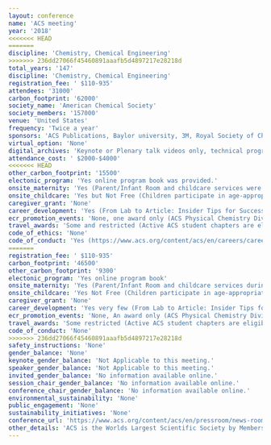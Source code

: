```yaml
---
layout: conference 
name: 'ACS meeting'
year: '2018'
<<<<<<< HEAD
=======
discipline: 'Chemistry, Chemical Engineering'
>>>>>>> 236dd27066f45460891aaafb5d4897217e28218d
total_years: '147'
discipline: 'Chemistry, Chemical Engineering'
registration_fee: ' $110-935'
attendees: '31000'
carbon_footprint: '62000'
society_name: 'American Chemical Society'
society_members: '157000'
venue: 'United States'
frequency: 'Twice a year'
sponsors: 'ACS Publications, Baylor university, 3M, Royal Society of Chemistry, Arnold & Mabel Beckman Foundation, CME NASA, Chemical Computing Group, JEOL USA, Inc.,Thermo Fisher Scientific, Burrker, Accencio LLC, MilliporeSigma, Efficiency Aggregators, The College of St. Scholastica, Getson & Schatz, P.C., Waters Corp., Jefferson Institute for Bioprocessing'
virtual_option: 'None'
digital_archives: 'Keynote or Plenary talk videos only, technical program abstracts from past ACS Meetings as also available since 2015.'
attendance_cost: ' $2000-$4000'
<<<<<<< HEAD
other_carbon_footprint: '15500'
electonic_program: 'Yes online program book was provided.'
onsite_maternity: 'Yes (Parent/Infant Room and childcare services were provided during the meeting. For convenience and privacy, ACS has designated a room for parents).'
onsite_childcare: 'Yes but Not Free (Children participate in age-appropriate activities (that are non-chemistry related) including arts and crafts projects, active games and much more in a safe, nurturing environment at an ACS official property. The location will be sent after your registration is reviewed. Breakfast and lunch will be provided. This service is provided free of charge for all registered ACS meeting attendees.)'
caregiver_grant: 'None'
career_development: 'Yes (From Lab to Article: Insider Tips for Successful Publication)'
ecr_promotion_events: 'None, one award only (ACS Physical Chemistry Division Early Career Awards)'
travel_awards: 'Some and restricted (Active ACS student chapters are eligible to receive an ACS National Meeting Travel Grant that may be used to cover registration fees, lodging, and/or transportation costs associated with ACS National Meetings. Grants are awarded on a first-come, first-served basis. Applications are sorted in order of receipt date, chapter activation date, and the number of ACS student members. If more applications are received than the allotted number of awards, your chapter will be placed on a waiting list.)'
code_of_ethics: 'None'
code_of_conduct: 'Yes (https://www.acs.org/content/acs/en/careers/career-services/ethics/the-chemical-professionals-code-of-conduct.html)'
=======
registration_fee: ' $110-935'
carbon_footprint: '46500'
other_carbon_footprint: '9300'
electonic_program: 'Yes online program book'
onsite_maternity: 'Yes (Parent/Infant Room and childcare services during the meeting. For convenience and privacy, ACS has designated a room for parents)'
onsite_childcare: 'Yes Not Free (Children participate in age-appropriate activities (that are non-chemistry related) including arts and crafts projects, active games and much more in a safe, nurturing environment at an ACS official property. The location will be sent after your registration is reviewed. Breakfast and lunch will be provided. This service is provided free of charge for all registered ACS meeting attendees.)'
caregiver_grant: 'None'
career_development: 'Yes very few (From Lab to Article: Insider Tips for Successful Publication)'
ecr_promotion_events: 'None, An award only (ACS Physical Chemistry Division Early Career Awards)'
travel_awards: 'Some restricted (Active ACS student chapters are eligible to receive an ACS National Meeting Travel Grant that may be used to cover registration fees, lodging, and/or transportation costs associated with ACS National Meetings. Grants are awarded on a first-come, first-served basis. Applications are sorted in order of receipt date, chapter activation date, and the number of ACS student members. If more applications are received than the allotted number of awards, your chapter will be placed on a waiting list.)'
code_of_conduct: 'None'
>>>>>>> 236dd27066f45460891aaafb5d4897217e28218d
safety_instructions: 'None'
gender_balance: 'None'
keynote_gender_balance: 'Not Applicable to this meeting.'
speaker_gender_balance: 'Not Applicable to this meeting.'
invited_gender_balance: 'No information available online.'
session_chair_gender_balance: 'No information available online.'
conference_chair_gender_balance: 'No information available online.'
environmental_sustainability: 'None'
public_engagement: 'None'
sustainability_initiatives: 'None'
conference_url: 'https://www.acs.org/content/acs/en/pressroom/news-room/meeting-news-releases-fall-2018.html'
other_details: 'ACS is the Worlds Largest Scientific Society by Membership.'
---
```

